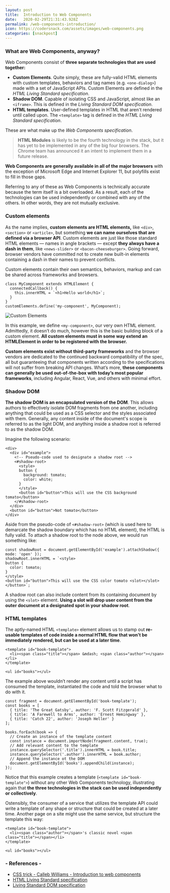 ```yaml
---
layout: post
title:  Introduction to Web Components
date:   2020-02-29T21:31:43.928Z
permalink: /web-components-introduction/
icon: https://codersnack.com/assets/images/web-components.png
categories: [snackpost]
---
```

### What are Web Components, anyway?

Web Components consist of **three separate technologies that are used together:**

- **Custom Elements**. Quite simply, these are fully-valid HTML elements with custom templates, behaviors and tag names (e.g. ```<one-dialog>```) made with a set of JavaScript APIs. Custom Elements are defined in the *HTML Living Standard specification*.
- **Shadow DOM**. Capable of isolating CSS and JavaScript, almost like an ```<iframe>```. This is defined in the *Living Standard DOM specification*.
- **HTML templates**. User-defined templates in HTML that aren't rendered until called upon. The ```<template>``` tag is defined in the *HTML Living Standard specification*.

These are what make up the *Web Components specification*.

> **HTML Modules** is likely to be the fourth technology in the stack, but it has yet to be implemented in any of the big four browsers. The Chrome team has announced it an intent to implement them in a future release.

**Web Components are generally available in all of the major browsers** with the exception of Microsoft Edge and Internet Explorer 11, but polyfills exist to fill in those gaps.

Referring to any of these as Web Components is technically accurate because the term itself is a bit overloaded. As a result, each of the technologies can be used independently or combined with any of the others. In other words, they are not mutually exclusive.

### Custom elements
As the name implies, **custom elements are HTML elements,** like ```<div>```, ```<section>``` or ```<article>```, but something **we can name ourselves that are defined via a browser API**. Custom elements are just like those standard HTML elements — names in angle brackets — except **they always have a dash in them**, like ```<news-slider>``` or ```<bacon-cheeseburger>```. Going forward, browser vendors have committed not to create new built-in elements containing a dash in their names to prevent conflicts.

Custom elements contain their own semantics, behaviors, markup and can be shared across frameworks and browsers.
```
class MyComponent extends HTMLElement {
  connectedCallback() {
    this.innerHTML = `<h1>Hello world</h1>`;
  }
}
customElements.define('my-component', MyComponent);
```
![Custom Elements](https://codersnack.com/assets/images/web-components-custom-elements.png)

In this example, we define ```<my-component>```, our very own HTML element. Admittedly, it doesn’t do much, however this is the basic building block of a custom element. **All custom elements must in some way extend an HTMLElement in order to be registered with the browser.**

**Custom elements exist without third-party frameworks** and the browser vendors are dedicated to the continued backward compatibility of the spec, all but guaranteeing that components written according to the specifications will not suffer from breaking API changes. What’s more, **these components can generally be used out-of-the-box with today’s most popular frameworks**, including Angular, React, Vue, and others with minimal effort.

### Shadow DOM
**The shadow DOM is an encapsulated version of the DOM**. This allows authors to effectively isolate DOM fragments from one another, including anything that could be used as a CSS selector and the styles associated with them. Generally, any content inside of the document's scope is referred to as the light DOM, and anything inside a shadow root is referred to as the shadow DOM.

Imagine the following scenario:
```
<div>
  <div id="example">
    <!-- Pseudo-code used to designate a shadow root -->
    <#shadow-root>
      <style>
      button {
        background: tomato;
        color: white;
      }
      </style>
      <button id="button">This will use the CSS background tomato</button>
    </#shadow-root>
  </div>
  <button id="button">Not tomato</button>
</div>
```
Aside from the pseudo-code of ```<#shadow-root>``` (which is used here to demarcate the shadow boundary which has no HTML element), the HTML is fully valid. To attach a shadow root to the node above, we would run something like:

```
const shadowRoot = document.getElementById('example').attachShadow({ mode: 'open' });
shadowRoot.innerHTML = `<style>
button {
  color: tomato;
}
</style>
<button id="button">This will use the CSS color tomato <slot></slot></button>`;
```
A shadow root can also include content from its containing document by using the ```<slot>``` element. **Using a slot will drop user content from the outer document at a designated spot in your shadow root**.

### HTML templates
The aptly-named HTML ```<template>```  element allows us to stamp out **re-usable templates of code inside a normal HTML flow that won't be immediately rendered, but can be used at a later time**.

```
<template id="book-template">
  <li><span class="title"></span> &mdash; <span class="author"></span></li>
</template>

<ul id="books"></ul>
```
The example above wouldn’t render any content until a script has consumed the template, instantiated the code and told the browser what to do with it.

```
const fragment = document.getElementById('book-template');
const books = [
  { title: 'The Great Gatsby', author: 'F. Scott Fitzgerald' },
  { title: 'A Farewell to Arms', author: 'Ernest Hemingway' },
  { title: 'Catch 22', author: 'Joseph Heller' }
];

books.forEach(book => {
  // Create an instance of the template content
  const instance = document.importNode(fragment.content, true);
  // Add relevant content to the template
  instance.querySelector('.title').innerHTML = book.title;
  instance.querySelector('.author').innerHTML = book.author;
  // Append the instance ot the DOM
  document.getElementById('books').appendChild(instance);
});
```

Notice that this example creates a template (```<template id="book-template">```) without any other Web Components technology, illustrating again that **the three technologies in the stack can be used independently or collectively**.

Ostensibly, the consumer of a service that utilizes the template API could write a template of any shape or structure that could be created at a later time. Another page on a site might use the same service, but structure the template this way:

```
<template id="book-template">
  <li><span class="author"></span>'s classic novel <span class="title"></span></li>
</template>

<ul id="books"></ul>
```


### - References -

- [CSS trick - Calleb Williams - Introduction to web components](https://css-tricks.com/an-introduction-to-web-components/)
- [HTML Living Standard specification](https://html.spec.whatwg.org/multipage/custom-elements.html#custom-elements)
- [Living Standard DOM specification](https://dom.spec.whatwg.org/#shadow-trees)
